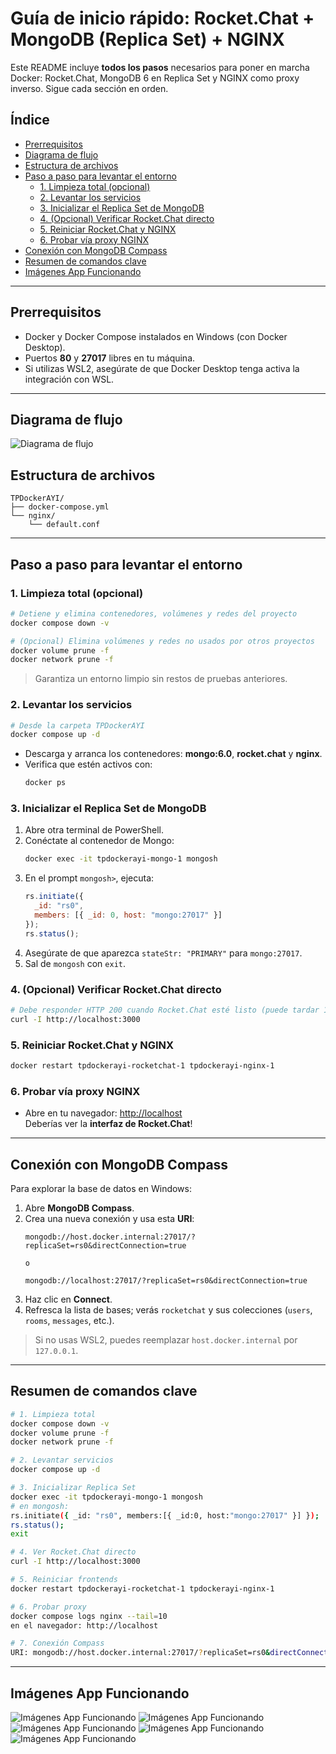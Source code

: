 # Guía de inicio rápido: Rocket.Chat + MongoDB (Replica Set) + NGINX

Este README incluye **todos los pasos** necesarios para poner en marcha Docker: Rocket.Chat, MongoDB 6 en Replica Set y NGINX como proxy inverso. Sigue cada sección en orden.

## Índice

- [Prerrequisitos](#prerrequisitos)
- [Diagrama de flujo](#diagrama-de-flujo)
- [Estructura de archivos](#estructura-de-archivos)
- [Paso a paso para levantar el entorno](#paso-a-paso-para-levantar-el-entorno)
  - [1. Limpieza total (opcional)](#1-limpieza-total-opcional)
  - [2. Levantar los servicios](#2-levantar-los-servicios)
  - [3. Inicializar el Replica Set de MongoDB](#3-inicializar-el-replica-set-de-mongodb)
  - [4. (Opcional) Verificar Rocket.Chat directo](#4-opcional-verificar-rocketchat-directo)
  - [5. Reiniciar Rocket.Chat y NGINX](#5-reiniciar-rocketchat-y-nginx)
  - [6. Probar vía proxy NGINX](#6-probar-vía-proxy-nginx)
- [Conexión con MongoDB Compass](#conexi%C3%B3n-con-mongodb-compass)
- [Resumen de comandos clave](#resumen-de-comandos-clave)
- [Imágenes App Funcionando](#imagenes-app-funcionando)

---

## Prerrequisitos

- Docker y Docker Compose instalados en Windows (con Docker Desktop).
- Puertos **80** y **27017** libres en tu máquina.
- Si utilizas WSL2, asegúrate de que Docker Desktop tenga activa la integración con WSL.

---

## Diagrama de flujo

![Diagrama de flujo](assets/DiagramaDeFlujo.png)

## Estructura de archivos

```text
TPDockerAYI/
├── docker-compose.yml      
└── nginx/
    └── default.conf       
```

---

## Paso a paso para levantar el entorno

### 1. Limpieza total (opcional)

```bash
# Detiene y elimina contenedores, volúmenes y redes del proyecto
docker compose down -v

# (Opcional) Elimina volúmenes y redes no usados por otros proyectos
docker volume prune -f
docker network prune -f
```

> Garantiza un entorno limpio sin restos de pruebas anteriores.

### 2. Levantar los servicios

```bash
# Desde la carpeta TPDockerAYI
docker compose up -d
```
- Descarga y arranca los contenedores: **mongo:6.0**, **rocket.chat** y **nginx**.
- Verifica que estén activos con:
  ```bash
  docker ps
  ```

### 3. Inicializar el Replica Set de MongoDB

1. Abre otra terminal de PowerShell.
2. Conéctate al contenedor de Mongo:
   ```bash
   docker exec -it tpdockerayi-mongo-1 mongosh
   ```
3. En el prompt `mongosh>`, ejecuta:
   ```js
   rs.initiate({
     _id: "rs0",
     members: [{ _id: 0, host: "mongo:27017" }]
   });
   rs.status();
   ```
4. Asegúrate de que aparezca `stateStr: "PRIMARY"` para `mongo:27017`.
5. Sal de `mongosh` con `exit`.

### 4. (Opcional) Verificar Rocket.Chat directo

```bash
# Debe responder HTTP 200 cuando Rocket.Chat esté listo (puede tardar 1–2 min)
curl -I http://localhost:3000
```

### 5. Reiniciar Rocket.Chat y NGINX

```bash
docker restart tpdockerayi-rocketchat-1 tpdockerayi-nginx-1
```

### 6. Probar vía proxy NGINX

- Abre en tu navegador: [http://localhost](http://localhost)  
  Deberías ver la **interfaz de Rocket.Chat**!

---

## Conexión con MongoDB Compass

Para explorar la base de datos en Windows:

1. Abre **MongoDB Compass**.
2. Crea una nueva conexión y usa esta **URI**:
   ```text
   mongodb://host.docker.internal:27017/?replicaSet=rs0&directConnection=true

   o

   mongodb://localhost:27017/?replicaSet=rs0&directConnection=true
   ```
3. Haz clic en **Connect**.
4. Refresca la lista de bases; verás `rocketchat` y sus colecciones (`users`, `rooms`, `messages`, etc.).

> Si no usas WSL2, puedes reemplazar `host.docker.internal` por `127.0.0.1`.

---

## Resumen de comandos clave

```bash
# 1. Limpieza total
docker compose down -v
docker volume prune -f
docker network prune -f

# 2. Levantar servicios
docker compose up -d

# 3. Inicializar Replica Set
docker exec -it tpdockerayi-mongo-1 mongosh
# en mongosh:
rs.initiate({ _id: "rs0", members:[{ _id:0, host:"mongo:27017" }] });
rs.status();
exit

# 4. Ver Rocket.Chat directo
curl -I http://localhost:3000

# 5. Reiniciar frontends
docker restart tpdockerayi-rocketchat-1 tpdockerayi-nginx-1

# 6. Probar proxy
docker compose logs nginx --tail=10
en el navegador: http://localhost

# 7. Conexión Compass
URI: mongodb://host.docker.internal:27017/?replicaSet=rs0&directConnection=true
```

---

## Imágenes App Funcionando

![Imágenes App Funcionando](assets/app.png)
![Imágenes App Funcionando](assets/app2.png)
![Imágenes App Funcionando](assets/app3.png)
![Imágenes App Funcionando](assets/app4.png)
![Imágenes App Funcionando](assets/mongoApp.png)
